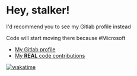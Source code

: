# Hey, stalker!

I'd recommend you to see my Gitlab profile instead

Code will start moving there because #Microsoft

- [My Gitlab profile](https://gitlab.com/FMGordillo)
- [My **REAL** code contributions](https://wakatime.com/@FMGordillo)

[![wakatime](https://wakatime.com/badge/user/064265c1-91ed-4c18-862f-bdd2c9c97922.svg)](https://wakatime.com/@064265c1-91ed-4c18-862f-bdd2c9c97922)
